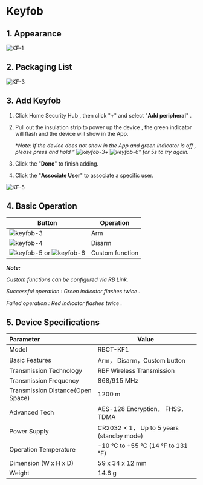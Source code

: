 # Keyfob

## 1. Appearance

![KF-1](https://dusunprj.oss-us-west-1.aliyuncs.com/KF-1.png)

## 2. Packaging List

![KF-3](https://dusunprj.oss-us-west-1.aliyuncs.com/KF-3.png)

## 3. Add Keyfob

1. Click Home Security Hub , then click "**+**"  and select "**Add peripheral**" .

2. Pull out the insulation strip to power up the device , the green indicator will flash and the device will show in the App.

   **Note: If the device does not show in the App and green indicator is off , please press and hold  “  ![keyfob-3](https://dusunprj.oss-us-west-1.aliyuncs.com/keyfob-3.png)+  ![keyfob-6](https://dusunprj.oss-us-west-1.aliyuncs.com/keyfob-6.png)” for 5s to try again.*

3. Click the "**Done**" to finish adding.

4. Click the "**Associate User**" to associate a specific user. 


![KF-5](https://dusunprj.oss-us-west-1.aliyuncs.com/KF-5.png)

## 4. Basic Operation

| Button                                                       | Operation       |
| ------------------------------------------------------------ | --------------- |
| ![keyfob-3](https://dusunprj.oss-us-west-1.aliyuncs.com/keyfob-3.png) | Arm             |
| ![keyfob-4](https://dusunprj.oss-us-west-1.aliyuncs.com/keyfob-4.png) | Disarm          |
| ![keyfob-5](https://dusunprj.oss-us-west-1.aliyuncs.com/keyfob-5.png) or  ![keyfob-6](https://dusunprj.oss-us-west-1.aliyuncs.com/keyfob-6.png) | Custom function |

***Note:***

*Custom functions can be configured via RB Link.*

*Successful operation : Green indicator flashes twice .*

*Failed operation : Red indicator flashes twice .*

## 5. Device Specifications

| Parameter                         | Value                                     |
| :-------------------------------- | ----------------------------------------- |
| Model                             | RBCT-KF1                                  |
| Basic Features                    | Arm， Disarm，Custom button               |
| Transmission Technology           | RBF Wireless Transmission                 |
| Transmission Frequency            | 868/915 MHz                               |
| Transmission Distance(Open Space) | 1200 m                                    |
| Advanced Tech                     | AES-128 Encryption， FHSS， TDMA          |
| Power Supply                      | CR2032 × 1， Up to 5 years (standby mode) |
| Operation Temperature             | -10 °C to +55 °C (14 °F to 131 °F)        |
| Dimension (W x H x D)             | 59 x 34 x 12 mm                           |
| Weight                            | 14.6 g                                    |

